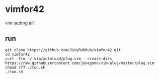 # vimfor42
vim setting all!

## run
```
git clone https://github.com/JinyRubRub/vimfor42.git
cd vimfor42
curl -fLo ~/.vim/autoload/plug.vim --create-dirs https://raw.githubusercontent.com/junegunn/vim-plug/master/plug.vim
chmod 777 ./run.sh
./run.sh
```
